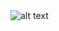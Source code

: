 <img src="C:\Users\kushal\Desktop\Major project\Major-Project-\Screenshot_20201229-182622.jpg" alt="alt text" width="whatever" height="whatever">